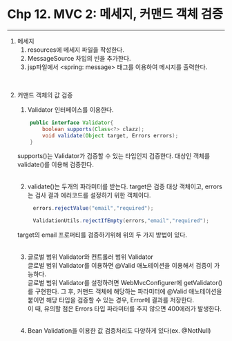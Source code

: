 # Chp 12. MVC 2: 메세지, 커맨드 객체 검증

---

1. 메세지
    1. resources에 메세지 파일을 작성한다.
    2. MessageSource 차입의 빈을 추가한다.
    3. jsp파일에서 <spring: message> 태그를 이용하여 메시지를 출력한다.

<br>

2. 커맨드 객체의 값 검증
    1. Validator 인터페이스를 이용한다.<br>
    ```java
        public interface Validator{
            boolean supports(Class<?> clazz);
            void validate(Object target, Errors errors);
        }
    ```
   supports()는 Validator가 검증할 수 있는 타입인지 검증한다. 대상인 객체를 validate()를 이용해 검증한다.
   <br><br>

    2. validate()는 두개의 파라미터를 받는다. target은 검증 대상 객체이고, errors는 검사 결과 에러코드를 설정하기 위한 객체이다.<br>
   ```java
        errors.rejectValue("email","required");
   
        ValidationUtils.rejectIfEmpty(errors,"email","required");
   ```
   target의 email 프로퍼티를 검증하기위해 위의 두 가지 방법이 있다.<br>
   <br>

    3. 글로벌 범위 Validator와 컨트롤러 범위 Validator<br>
       글로벌 범위 Validator를 이용하면 @Valid 애노테이션을 이용해서 검증이 가능하다.<br>
       글로벌 범위 Validator를 설정하려면 WebMvcConfigurer에 getValidator()를 구현한다. 그 후, 커맨드 객체에 해당하는 파라미터에 @Valid 애노테이션을 붙이면 해당 타입을
       검증할 수 있는 경우, Error에 결과를 저장한다.<br>
       이 때, 유의할 점은 Errors 타입 파라미터를 주지 않으면 400에러가 발생한다.
       <br><br>

    4. Bean Validation을 이용한 값 검증처리도 다양하게 있다(ex. @NotNull)
    
